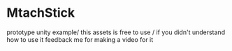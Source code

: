 # MtachStick
prototype unity example/
this assets is free to use /
if you didn't understand how to use it feedback me for making a video for it 
